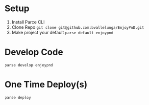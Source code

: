 # Setup

1. Install Parce CLI
2. Clone Repo ```git clone git@github.com:bvallelunga/EnjoyPnD.git```
3. Make project your default ```parse default enjoypnd```

# Develop Code

```
parse develop enjoypnd
```

# One Time Deploy(s)

```
parse deploy
```
